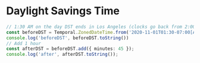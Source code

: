# Daylight Savings Time

```ts {monaco-run} {showOutputAt: '+1'}
// 1:30 AM on the day DST ends in Los Angeles (clocks go back from 2:00 to 1:00)
const beforeDST = Temporal.ZonedDateTime.from('2020-11-01T01:30-07:00[America/Los_Angeles]');
console.log('beforeDST', beforeDST.toString())
// Add 1 hour
const afterDST = beforeDST.add({ minutes: 45 });
console.log('after', afterDST.toString());
```

<!-- 
Notice: The offset changes from -07:00 (PDT) to -08:00 (PST) automatically[4].

-->

